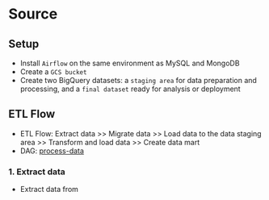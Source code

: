 # Source

## Setup
- Install `Airflow` on the same environment as MySQL and MongoDB
- Create a `GCS bucket`
- Create two BigQuery datasets: a `staging area` for data preparation and processing, and a `final dataset` ready for analysis or deployment

## ETL Flow
- ETL Flow: Extract data >> Migrate data >> Load data to the data staging area >> Transform and load data >> Create data mart
- DAG: [process-data](src/dag)

### 1. Extract data
- Extract data from 
